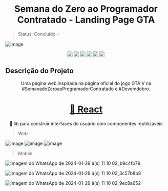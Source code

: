<h1 align="center">Semana do Zero ao Programador Contratado - Landing Page GTA</h1>

>Status: Concluído ✅
>
![image](https://github.com/anafaguilar/projeto-gta5/assets/72056797/efae89e5-2dfc-4ec2-a51b-41f9d73f6d3a)
<p align="center">
<img src="https://img.shields.io/github/license/ISS2718/SpotClone"/>
<img src= https://img.shields.io/badge/--007ACC?logo=visual%20studio%20code&logoColor=ffffff)](https://code.visualstudio.com/) />
<img src="https://img.shields.io/badge/Imersão Front--End-Alura-blue"/>
<img src="https://img.shields.io/badge/_-HTML5-grey?logo=html5"/>
<img src="https://img.shields.io/badge/_-CSS3-grey?logo=css3"/>
<img src="https://img.shields.io/badge/_-javascript-grey?logo=javascript"/>
</p>

## Descrição do Projeto
<p align="center">Uma página web inspirada na página oficial do jogo GTA V na #SemanadoZeroaoProgramadorContratado e #Devemdobro.</p>
<h1 align="center">
    <a href="https://pt-br.reactjs.org/https://anafaguilar.github.io/projeto-gta5/">🔗 React</a>
</h1>
<p align="center">🚀 lib para construir interfaces do usuário com componentes reutilizáveis</p>

>  Web

![image](https://github.com/anafaguilar/projeto-gta5/assets/72056797/efae89e5-2dfc-4ec2-a51b-41f9d73f6d3a)
![image](https://github.com/anafaguilar/projeto-gta5/assets/72056797/167fc80c-f25f-4def-9315-f6522fe7e91f)
![image](https://github.com/anafaguilar/projeto-gta5/assets/72056797/161db29d-e769-4892-9cf8-da9e7efa2042)



>  Mobile

![Imagem do WhatsApp de 2024-01-29 à(s) 11 10 02_b9c4fb79](https://github.com/anafaguilar/projeto-gta5/assets/72056797/3e33cbdb-de58-476f-aaa3-9e546c23a5f1)

![Imagem do WhatsApp de 2024-01-29 à(s) 11 10 02_3c57b8b8](https://github.com/anafaguilar/projeto-gta5/assets/72056797/c9291e5a-b8fc-4494-acce-b97fab04877d)

![Imagem do WhatsApp de 2024-01-29 à(s) 11 10 02_9ec8a652](https://github.com/anafaguilar/projeto-gta5/assets/72056797/a0d52672-6b53-4d8d-ad48-c357fcc70eff)
